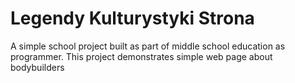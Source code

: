 # Legendy Kulturystyki Strona

A simple school project built as part of middle school education as programmer. This project demonstrates simple web page about bodybuilders
